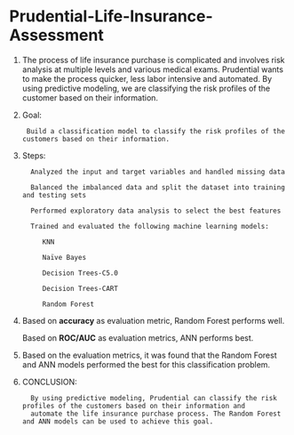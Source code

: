 # Prudential-Life-Insurance-Assessment
 
1. The process of life insurance purchase is complicated and involves risk analysis at multiple levels and various medical exams. Prudential wants to make the process quicker, less labor intensive and automated. By using predictive modeling, we are classifying the risk profiles of the customer based on their information.

2. Goal: 

        Build a classification model to classify the risk profiles of the customers based on their information.

3. Steps: 

         Analyzed the input and target variables and handled missing data
         
         Balanced the imbalanced data and split the dataset into training and testing sets
         
         Performed exploratory data analysis to select the best features
         
         Trained and evaluated the following machine learning models:
         
            KNN
         
            Naïve Bayes
        
            Decision Trees-C5.0
        
            Decision Trees-CART
        
            Random Forest

4. Based on **accuracy** as evaluation metric, Random Forest performs well. 

   Based on **ROC/AUC** as evaluation metrics, ANN performs best.

5. Based on the evaluation metrics, it was found that the Random Forest and ANN models performed the best for this classification problem.

6. CONCLUSION:

         By using predictive modeling, Prudential can classify the risk profiles of the customers based on their information and 
         automate the life insurance purchase process. The Random Forest and ANN models can be used to achieve this goal.
